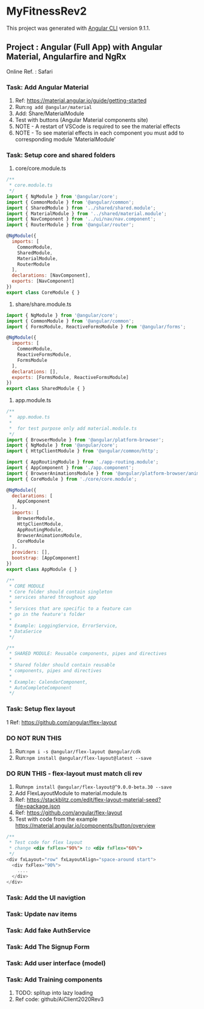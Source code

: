 # MyFitnessRev2

This project was generated with [Angular CLI](https://github.com/angular/angular-cli) version 9.1.1.

## **Project** : Angular (Full App) with Angular Material, Angularfire and NgRx

Online Ref. : Safari

### Task: Add Angular Material

1. Ref: <https://material.angular.io/guide/getting-started>
2. Run:```ng add @angular/material```
3. Add: Share/MaterialModule
4. Test with buttons (Angular Material components site)
5. NOTE - A restart of VSCode is required to see the material effects
6. NOTE - To see material effects in each component you must add to corresponding module 'MaterialModule'

### Task: Setup core and shared folders

1. core/core.module.ts

```Javascript
/**
 * core.module.ts
 */
import { NgModule } from '@angular/core';
import { CommonModule } from '@angular/common';
import { SharedModule } from '../shared/shared.module';
import { MaterialModule } from '../shared/material.module';
import { NavComponent } from '../ui/nav/nav.component';
import { RouterModule } from '@angular/router';

@NgModule({
  imports: [
    CommonModule,
    SharedModule,
    MaterialModule,
    RouterModule
  ],
  declarations: [NavComponent],
  exports: [NavComponent]
})
export class CoreModule { }
```

1. share/share.module.ts

```Javascript
import { NgModule } from '@angular/core';
import { CommonModule } from '@angular/common';
import { FormsModule, ReactiveFormsModule } from '@angular/forms';

@NgModule({
  imports: [
    CommonModule,
    ReactiveFormsModule,
    FormsModule
  ],
  declarations: [],
  exports: [FormsModule, ReactiveFormsModule]
})
export class SharedModule { }
```

1. app.module.ts

```Javascript
/**
 *  app.modue.ts
 * 
 *  for test purpose only add material.module.ts
 */
import { BrowserModule } from '@angular/platform-browser';
import { NgModule } from '@angular/core';
import { HttpClientModule } from '@angular/common/http';

import { AppRoutingModule } from './app-routing.module';
import { AppComponent } from './app.component';
import { BrowserAnimationsModule } from '@angular/platform-browser/animations';
import { CoreModule } from './core/core.module';

@NgModule({
  declarations: [
    AppComponent
  ],
  imports: [
    BrowserModule,
    HttpClientModule,
    AppRoutingModule,
    BrowserAnimationsModule,
    CoreModule
  ],
  providers: [],
  bootstrap: [AppComponent]
})
export class AppModule { }
```

```Javascript
/**
 * CORE MODULE
 * Core folder should contain singleton
 * services shared throughout app
 *
 * Services that are specific to a feature can
 * go in the feature's folder
 *
 * Example: LoggingService, ErrorService,
 * DataSerice
 */

/**
 * SHARED MODULE: Reusable components, pipes and directives
 *
 * Shared folder should contain reusable
 * components, pipes and directives
 *
 * Example: CalendarComponent,
 * AutoCompleteComponent
 */
```

### Task: Setup flex layout

1 Ref: <https://github.com/angular/flex-layout>

### **DO NOT RUN THIS**

1. Run:```npm i -s @angular/flex-layout @angular/cdk```
2. Run:```npm install @angular/flex-layout@latest --save```

### **DO RUN THIS - flex-layout must match cli rev**

1. Run```npm install @angular/flex-layout@^9.0.0-beta.30 --save```
2. Add FlexLayoutModule to material.module.ts
3. Ref: <https://stackblitz.com/edit/flex-layout-material-seed?file=package.json>
4. Ref: <https://github.com/angular/flex-layout>
5. Test with code from the example <https://material.angular.io/components/button/overview>

```Javascript
/**
 * Test code for flex layout
 * change <div fxFlex="90%"> to <div fxFlex="60%">
 */
<div fxLayout="row" fxLayoutAlign="space-around start">
  <div fxFlex="90%">
    ....
  </div>
</div>
```

### Task: Add the UI navigtion

### Task: Update nav items

### Task: Add fake AuthService

### Task: Add The Signup Form

### Task: Add user interface (model)

### Task: Add Training components

1. TODO: splitup into lazy loading
2. Ref code: github/AiClient2020Rev3
